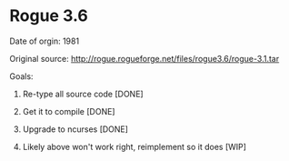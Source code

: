 # Rogue 3.6

Date of orgin: 1981

Original source: http://rogue.rogueforge.net/files/rogue3.6/rogue-3.1.tar

Goals:

1) Re-type all source code [DONE]

2) Get it to compile [DONE]

3) Upgrade to ncurses [DONE]

4) Likely above won't work right, reimplement so it does [WIP]